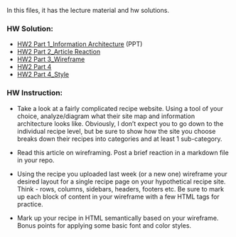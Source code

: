 In this files, it has the lecture material and hw solutions.

### HW Solution:
- [HW2 Part 1_Information Architecture](/Week_2/HW/HW%20Part%201_Clear%20Graph.png) (PPT)
- [HW2 Part 2_Article Reaction](/Week_2/HW/HW%20Part%202_Article%20Reaction.md)
- [HW2 Part 3_Wireframe](/Week_2/HW/HW%20Part%203_Wireframe.jpg)
- [HW2 Part 4](/Week_2/HW/HW%20Part%204.html)
- [HW2 Part 4_Style](/Week_2/HW/HW%20Part%204_Style.css)


### HW Instruction:
- Take a look at a fairly complicated recipe website. Using a tool of your choice, analyze/diagram what their site map and information architecture looks like. Obviously, I don’t expect you to go down to the individual recipe level, but be sure to show how the site you choose breaks down their recipes into categories and at least 1 sub-category.

- Read this article on wireframing. Post a brief reaction in a markdown file in your repo.

- Using the recipe you uploaded last week (or a new one) wireframe your desired layout for a single recipe page on your hypothetical recipe site. Think - rows, columns, sidebars, headers, footers etc. Be sure to mark up each block of content in your wireframe with a few HTML tags for practice.

- Mark up your recipe in HTML semantically based on your wireframe. Bonus points for applying some basic font and color styles.
